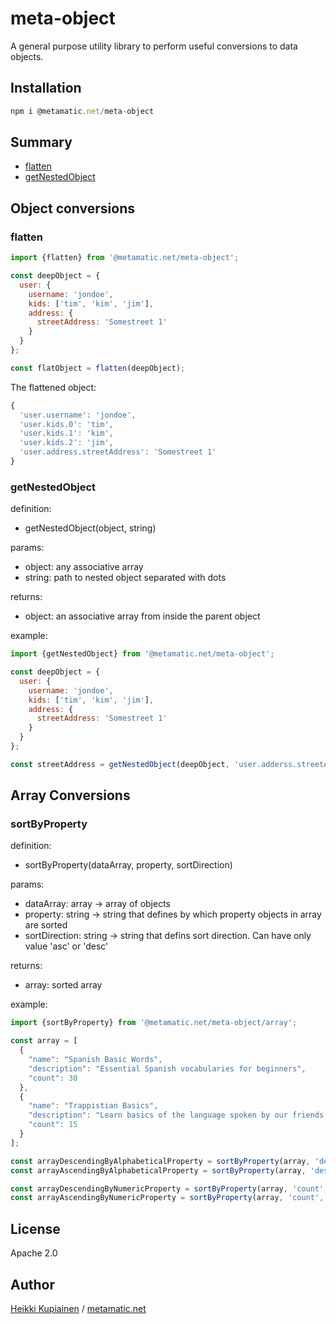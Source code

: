# meta-object

A general purpose utility library to perform useful conversions to data objects.

## Installation

```js
npm i @metamatic.net/meta-object
```

## Summary

* [flatten](#flatten)
* [getNestedObject](#getnestedobject)


## Object conversions

### flatten 

```js
import {flatten} from '@metamatic.net/meta-object';

const deepObject = {
  user: {
    username: 'jondoe',
    kids: ['tim', 'kim', 'jim'],
    address: {
      streetAddress: 'Somestreet 1'
    }
  }
};

const flatObject = flatten(deepObject);
```

The flattened object: 
```js
{ 
  'user.username': 'jondoe',
  'user.kids.0': 'tim',
  'user.kids.1': 'kim',
  'user.kids.2': 'jim',
  'user.address.streetAddress': 'Somestreet 1' 
}
```

### getNestedObject 

definition:
* getNestedObject(object, string)

params:
* object: any associative array
* string: path to nested object separated with dots

returns:
* object: an associative array from inside the parent object

example:

```js
import {getNestedObject} from '@metamatic.net/meta-object';

const deepObject = {
  user: {
    username: 'jondoe',
    kids: ['tim', 'kim', 'jim'],
    address: {
      streetAddress: 'Somestreet 1'
    }
  }
};

const streetAddress = getNestedObject(deepObject, 'user.adderss.streetAddress');
```

## Array Conversions

### sortByProperty

definition:
* sortByProperty(dataArray, property, sortDirection)

params:
* dataArray: array -> array of objects
* property: string -> string that defines by which property objects in array are sorted 
* sortDirection: string -> string that defins sort direction. Can have only value 'asc' or 'desc'

returns:
* array: sorted array

example:

```js
import {sortByProperty} from '@metamatic.net/meta-object/array';

const array = [
  {
    "name": "Spanish Basic Words",
    "description": "Essential Spanish vocabularies for beginners",
    "count": 30
  },
  {
    "name": "Trappistian Basics",
    "description": "Learn basics of the language spoken by our friends on Trappist 1e",
    "count": 15
  }
];

const arrayDescendingByAlphabeticalProperty = sortByProperty(array, 'description', 'desc');
const arrayAscendingByAlphabeticalProperty = sortByProperty(array, 'description', 'asc');

const arrayDescendingByNumericProperty = sortByProperty(array, 'count', 'desc');
const arrayAscendingByNumericProperty = sortByProperty(array, 'count', 'asc');

```

## License 

Apache 2.0

## Author 

[Heikki Kupiainen](https://www.linkedin.com/in/heikki-kupiainen-oppikone) / [metamatic.net](http://www.metamatic.net)


